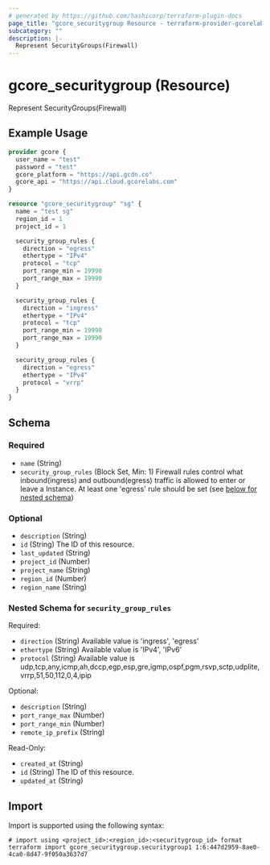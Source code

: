 ```yaml
---
# generated by https://github.com/hashicorp/terraform-plugin-docs
page_title: "gcore_securitygroup Resource - terraform-provider-gcorelabs"
subcategory: ""
description: |-
  Represent SecurityGroups(Firewall)
---
```


# gcore_securitygroup (Resource)

Represent SecurityGroups(Firewall)

## Example Usage

```terraform
provider gcore {
  user_name = "test"
  password = "test"
  gcore_platform = "https://api.gcdn.co"
  gcore_api = "https://api.cloud.gcorelabs.com"
}

resource "gcore_securitygroup" "sg" {
  name = "test sg"
  region_id = 1
  project_id = 1

  security_group_rules {
    direction = "egress"
    ethertype = "IPv4"
    protocol = "tcp"
    port_range_min = 19990
    port_range_max = 19990
  }

  security_group_rules {
    direction = "ingress"
    ethertype = "IPv4"
    protocol = "tcp"
    port_range_min = 19990
    port_range_max = 19990
  }

  security_group_rules {
    direction = "egress"
    ethertype = "IPv4"
    protocol = "vrrp"
  }
}
```

<!-- schema generated by tfplugindocs -->
## Schema

### Required

- `name` (String)
- `security_group_rules` (Block Set, Min: 1) Firewall rules control what inbound(ingress) and outbound(egress) traffic is allowed to enter or leave a Instance. At least one 'egress' rule should be set (see [below for nested schema](#nestedblock--security_group_rules))

### Optional

- `description` (String)
- `id` (String) The ID of this resource.
- `last_updated` (String)
- `project_id` (Number)
- `project_name` (String)
- `region_id` (Number)
- `region_name` (String)

<a id="nestedblock--security_group_rules"></a>
### Nested Schema for `security_group_rules`

Required:

- `direction` (String) Available value is 'ingress', 'egress'
- `ethertype` (String) Available value is 'IPv4', 'IPv6'
- `protocol` (String) Available value is udp,tcp,any,icmp,ah,dccp,egp,esp,gre,igmp,ospf,pgm,rsvp,sctp,udplite,vrrp,51,50,112,0,4,ipip

Optional:

- `description` (String)
- `port_range_max` (Number)
- `port_range_min` (Number)
- `remote_ip_prefix` (String)

Read-Only:

- `created_at` (String)
- `id` (String) The ID of this resource.
- `updated_at` (String)

## Import

Import is supported using the following syntax:

```shell
# import using <project_id>:<region_id>:<securitygroup_id> format
terraform import gcore_securitygroup.securitygroup1 1:6:447d2959-8ae0-4ca0-8d47-9f050a3637d7
```
